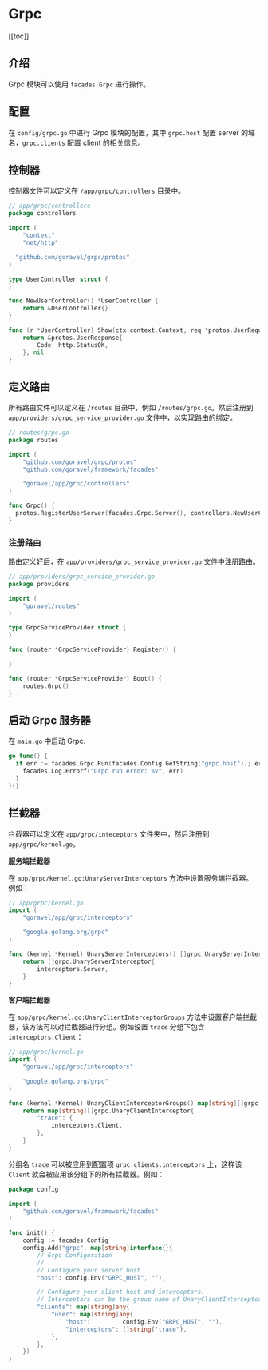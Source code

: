 # Grpc

[[toc]]

## 介绍

Grpc 模块可以使用 `facades.Grpc` 进行操作。

## 配置

在 `config/grpc.go` 中进行 Grpc 模块的配置，其中 `grpc.host` 配置 server 的域名，`grpc.clients` 配置 client 的相关信息。

## 控制器

控制器文件可以定义在 `/app/grpc/controllers` 目录中。

```go
// app/grpc/controllers
package controllers

import (
	"context"
	"net/http"

  "github.com/goravel/grpc/protos"
)

type UserController struct {
}

func NewUserController() *UserController {
	return &UserController{}
}

func (r *UserController) Show(ctx context.Context, req *protos.UserRequest) (protoBook *protos.UserResponse, err error) {
	return &protos.UserResponse{
		Code: http.StatusOK,
	}, nil
}
```

## 定义路由

所有路由文件可以定义在 `/routes` 目录中，例如 `/routes/grpc.go`。然后注册到 `app/providers/grpc_service_provider.go` 文件中，以实现路由的绑定。

```go
// routes/grpc.go
package routes

import (
	"github.com/goravel/grpc/protos"
	"github.com/goravel/framework/facades"

	"goravel/app/grpc/controllers"
)

func Grpc() {
  protos.RegisterUserServer(facades.Grpc.Server(), controllers.NewUserController())
}
```

### 注册路由

路由定义好后，在 `app/providers/grpc_service_provider.go` 文件中注册路由。

```go
// app/providers/grpc_service_provider.go
package providers

import (
	"goravel/routes"
)

type GrpcServiceProvider struct {
}

func (router *GrpcServiceProvider) Register() {

}

func (router *GrpcServiceProvider) Boot() {
	routes.Grpc()
}
```

## 启动 Grpc 服务器

在 `main.go` 中启动 Grpc.

```go
go func() {
  if err := facades.Grpc.Run(facades.Config.GetString("grpc.host")); err != nil {
    facades.Log.Errorf("Grpc run error: %v", err)
  }
}()
```

## 拦截器

拦截器可以定义在 `app/grpc/inteceptors` 文件夹中，然后注册到 `app/grpc/kernel.go`。

**服务端拦截器**

在 `app/grpc/kernel.go:UnaryServerInterceptors` 方法中设置服务端拦截器。例如：

```go
// app/grpc/kernel.go
import (
	"goravel/app/grpc/interceptors"

	"google.golang.org/grpc"
)

func (kernel *Kernel) UnaryServerInterceptors() []grpc.UnaryServerInterceptor {
	return []grpc.UnaryServerInterceptor{
		interceptors.Server,
	}
}
```

**客户端拦截器**

在 `app/grpc/kernel.go:UnaryClientInterceptorGroups` 方法中设置客户端拦截器，该方法可以对拦截器进行分组。例如设置 `trace` 分组下包含 `interceptors.Client`：

```go
// app/grpc/kernel.go
import (
	"goravel/app/grpc/interceptors"

	"google.golang.org/grpc"
)

func (kernel *Kernel) UnaryClientInterceptorGroups() map[string][]grpc.UnaryClientInterceptor {
	return map[string][]grpc.UnaryClientInterceptor{
		"trace": {
			interceptors.Client,
		},
	}
}
```

分组名 `trace` 可以被应用到配置项 `grpc.clients.interceptors` 上，这样该 `Client` 就会被应用该分组下的所有拦截器。例如：

```go
package config

import (
	"github.com/goravel/framework/facades"
)

func init() {
	config := facades.Config
	config.Add("grpc", map[string]interface{}{
		// Grpc Configuration
		//
		// Configure your server host
		"host": config.Env("GRPC_HOST", ""),

		// Configure your client host and interceptors.
		// Interceptors can be the group name of UnaryClientInterceptorGroups in app/grpc/kernel.go.
		"clients": map[string]any{
			"user": map[string]any{
				"host":         config.Env("GRPC_HOST", ""),
				"interceptors": []string{"trace"},
			},
		},
	})
}
```
